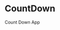 # CountDown
 Count Down App
      
              
                                                                    
                                                                                      
                                                                                           
                                                                                
                                                                
                                           
                        
                   
    
 
   
